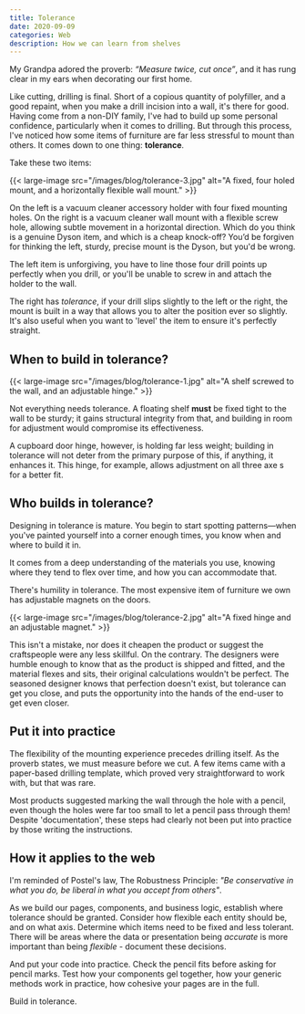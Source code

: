 ```yaml
---
title: Tolerance
date: 2020-09-09
categories: Web
description: How we can learn from shelves
---
```


My Grandpa adored the proverb: _“Measure twice, cut once”_, and it has rung clear in my ears when decorating our first home.

Like cutting, drilling is final. Short of a copious quantity of polyfiller, and a good repaint, when you make a drill incision into a wall, it's there for good. Having come from a non-DIY family, I've had to build up some personal confidence, particularly when it comes to drilling. But through this process, I've noticed how some items of furniture are far less stressful to mount than others. It comes down to one thing: **tolerance**.

Take these two items:

{{< large-image src="/images/blog/tolerance-3.jpg" alt="A fixed, four holed mount, and a horizontally flexible wall mount." >}}

On the left is a vacuum cleaner accessory holder with four fixed mounting holes. On the right is a vacuum cleaner wall mount with a flexible screw hole, allowing subtle movement in a horizontal direction. Which do you think is a genuine Dyson item, and which is a cheap knock-off? You’d be forgiven for thinking the left, sturdy, precise mount is the Dyson, but you'd be wrong.

The left item is unforgiving, you have to line those four drill points up perfectly when you drill, or you'll be unable to screw in and attach the holder to the wall.

The right has _tolerance_, if your drill slips slightly to the left or the right, the mount is built in a way that allows you to alter the position ever so slightly. It's also useful when you want to 'level' the item to ensure it's perfectly straight.

## When to build in tolerance?

{{< large-image src="/images/blog/tolerance-1.jpg" alt="A shelf screwed to the wall, and an adjustable hinge." >}}

Not everything needs tolerance. A floating shelf **must** be fixed tight to the wall to be sturdy; it gains structural integrity from that, and building in room for adjustment would compromise its effectiveness.

A cupboard door hinge, however, is holding far less weight; building in tolerance will not deter from the primary purpose of this, if anything, it enhances it. This hinge, for example, allows adjustment on all three axe  s for a better fit.

## Who builds in tolerance?

Designing in tolerance is mature. You begin to start spotting patterns—when you've painted yourself into a corner enough times, you know when and where to build it in.

It comes from a deep understanding of the materials you use, knowing where they tend to flex over time, and how you can accommodate that.

There's humility in tolerance. The most expensive item of furniture we own has adjustable magnets on the doors.

{{< large-image src="/images/blog/tolerance-2.jpg" alt="A fixed hinge and an adjustable magnet." >}}

This isn't a mistake, nor does it cheapen the product or suggest the craftspeople were any less skillful. On the contrary. The designers were humble enough to know that as the product is shipped and fitted, and the material flexes and sits, their original calculations wouldn't be perfect. The seasoned designer knows that perfection doesn't exist, but tolerance can get you close, and puts the opportunity into the hands of the end-user to get even closer.

## Put it into practice

The flexibility of the mounting experience precedes drilling itself. As the proverb states, we must measure before we cut. A few items came with a paper-based drilling template, which proved very straightforward to work with, but that was rare.

Most products suggested marking the wall through the hole with a pencil, even though the holes were far too small to let a pencil pass through them! Despite 'documentation', these steps had clearly not been put into practice by those writing the instructions.

## How it applies to the web

I'm reminded of Postel's law, The Robustness Principle: _"Be conservative in what you do, be liberal in what you accept from others"_.

As we build our pages, components, and business logic, establish where tolerance should be granted. Consider how flexible each entity should be, and on what axis. Determine which items need to be fixed and less tolerant. There will be areas where the data or presentation being _accurate_ is more important than being _flexible_ - document these decisions.

And put your code into practice. Check the pencil fits before asking for pencil marks. Test how your components gel together, how your generic methods work in practice, how cohesive your pages are in the full.

Build in tolerance.
